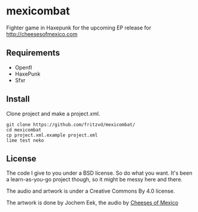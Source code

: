 # mexicombat
Fighter game in Haxepunk for the upcoming EP release for http://cheesesofmexico.com

## Requirements
* Openfl
* HaxePunk
* Sfxr

## Install
Clone project and make a project.xml. 

    git clone https://github.com/fritzvd/mexicombat/
    cd mexicombat
    cp project.xml.example project.xml
    lime test neko

## License
The code I give to you under a BSD license. So do what you want. It's been a learn-as-you-go project though, so it might be messy here and there.

The audio and artwork is under a Creative Commons By 4.0 license. 

The artwork is done by Jochem Eek, the audio by [Cheeses of Mexico](http://cheesesofmexico.com)

